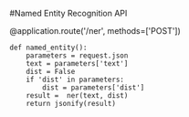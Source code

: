 #Named Entity Recognition API

@application.route('/ner', methods=['POST'])

```
def named_entity():
    parameters = request.json
    text = parameters['text']
    dist = False
    if 'dist' in parameters:
        dist = parameters['dist']
    result =  ner(text, dist)
    return jsonify(result)
```
